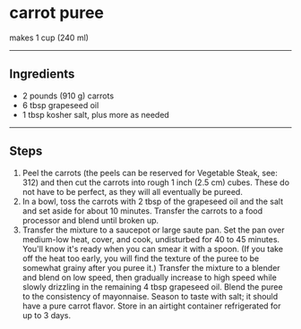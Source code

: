 # carrot puree

makes 1 cup (240 ml)

---

## Ingredients

* 2 pounds (910 g) carrots
* 6 tbsp grapeseed oil
* 1 tbsp kosher salt, plus more as needed

---

## Steps

1.  Peel the carrots (the peels can be reserved for Vegetable Steak, see: 312) and then cut the carrots into rough 1 inch (2.5 cm) cubes. These do not have to be perfect, as they will all eventually be pureed.
2.  In a bowl, toss the carrots with 2 tbsp of the grapeseed oil and the salt and set aside for about 10 minutes. Transfer the carrots to a food processor and blend until broken up.
3.  Transfer the mixture to a saucepot or large saute pan. Set the pan over medium-low heat, cover, and cook, undisturbed for 40 to 45 minutes. You'll know it's ready when you can smear it with a spoon. (If you take off the heat too early, you will find the texture of the puree to be somewhat grainy after you puree it.) Transfer the mixture to a blender and blend on low speed, then gradually increase to high speed while slowly drizzling in the remaining 4 tbsp grapeseed oil. Blend the puree to the consistency of mayonnaise. Season to taste with salt; it should have a pure carrot flavor. Store in an airtight container refrigerated for up to 3 days.